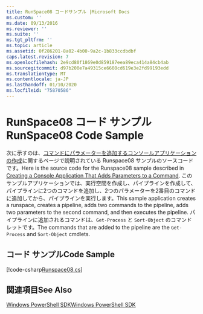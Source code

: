 ```yaml
---
title: RunSpace08 コードサンプル |Microsoft Docs
ms.custom: ''
ms.date: 09/13/2016
ms.reviewer: ''
ms.suite: ''
ms.tgt_pltfrm: ''
ms.topic: article
ms.assetid: 0f286201-8a02-4b00-9a2c-1b833ccdbdbf
caps.latest.revision: 7
ms.openlocfilehash: 2e9cd80f1869e0d859187eea89eca414a84cb4ab
ms.sourcegitcommit: d97b200e7a49315ce6608cd619e3e2fd99193edd
ms.translationtype: MT
ms.contentlocale: ja-JP
ms.lasthandoff: 01/10/2020
ms.locfileid: "75870586"
---
```

# <a name="runspace08-code-sample"></a><span data-ttu-id="2467b-102">RunSpace08 コード サンプル</span><span class="sxs-lookup"><span data-stu-id="2467b-102">RunSpace08 Code Sample</span></span>

<span data-ttu-id="2467b-103">次に示すのは、[コマンドにパラメーターを追加するコンソールアプリケーションの作成](https://msdn.microsoft.com/848b2b46-60f1-4a86-b448-cfc7c0cccfba)に関するページで説明されている Runspace08 サンプルのソースコードです。</span><span class="sxs-lookup"><span data-stu-id="2467b-103">Here is the source code for the Runspace08 sample described in [Creating a Console Application That Adds Parameters to a Command](https://msdn.microsoft.com/848b2b46-60f1-4a86-b448-cfc7c0cccfba).</span></span>
<span data-ttu-id="2467b-104">このサンプルアプリケーションでは、実行空間を作成し、パイプラインを作成して、パイプラインに2つのコマンドを追加し、2つのパラメーターを2番目のコマンドに追加してから、パイプラインを実行します。</span><span class="sxs-lookup"><span data-stu-id="2467b-104">This sample application creates a runspace, creates a pipeline, adds two commands to the pipeline, adds two parameters to the second command, and then executes the pipeline.</span></span> <span data-ttu-id="2467b-105">パイプラインに追加されるコマンドは、`Get-Process` と `Sort-Object` のコマンドレットです。</span><span class="sxs-lookup"><span data-stu-id="2467b-105">The commands that are added to the pipeline are the `Get-Process` and `Sort-Object` cmdlets.</span></span>

## <a name="code-sample"></a><span data-ttu-id="2467b-106">コード サンプル</span><span class="sxs-lookup"><span data-stu-id="2467b-106">Code Sample</span></span>

[!code-csharp[Runspace08.cs](../../../../powershell-sdk-samples/SDK-2.0/csharp/Runspace08/Runspace08.cs#L11-L86 "Runspace08.cs")]

## <a name="see-also"></a><span data-ttu-id="2467b-107">関連項目</span><span class="sxs-lookup"><span data-stu-id="2467b-107">See Also</span></span>

[<span data-ttu-id="2467b-108">Windows PowerShell SDK</span><span class="sxs-lookup"><span data-stu-id="2467b-108">Windows PowerShell SDK</span></span>](../windows-powershell-reference.md)

